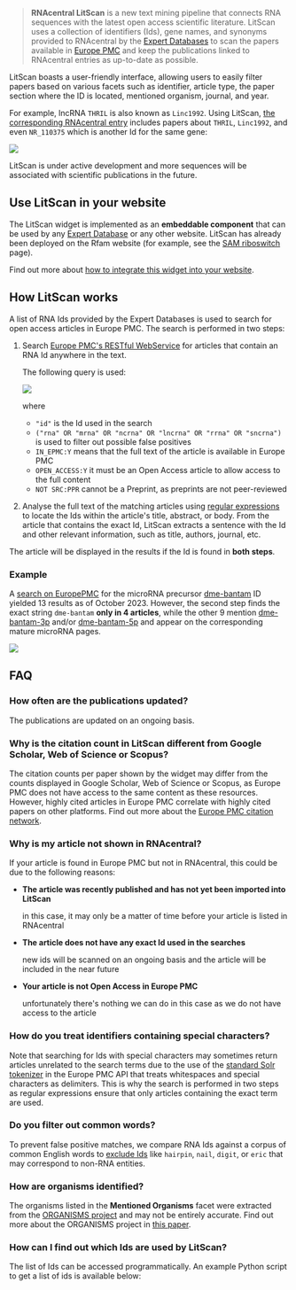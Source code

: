 
> **RNAcentral LitScan** is a new text mining pipeline that connects RNA sequences with the latest open access scientific literature. LitScan uses a collection of identifiers (Ids), gene names, and synonyms provided to RNAcentral by the [Expert Databases](/expert-databases) to scan the papers available in [Europe PMC](https://europepmc.org) and keep the publications linked to RNAcentral entries as up-to-date as possible.

LitScan boasts a user-friendly interface, allowing users to easily filter papers based on various facets such as identifier, article type, the paper section where the ID is located, mentioned organism, journal, and year.

For example, lncRNA `THRIL` is also known as `Linc1992`. Using LitScan, [the corresponding RNAcentral entry](/rna/URS000075D66B/9606?tab=pub) includes papers about `THRIL`, `Linc1992`, and even `NR_110375` which is another Id for the same gene:

<a href="/rna/URS000075D66B/9606?tab=pub">
    <img class="thumbnail" src="/static/img/litscan-thril.png">
</a>

LitScan is under active development and more sequences will be associated with scientific publications in the future.

## Use LitScan in your website

The LitScan widget is implemented as an **embeddable component** that can be used by any [Expert Database](/expert-databases) or any other website. LitScan has already been deployed on the Rfam website (for example, see the [SAM riboswitch](https://rfam.org/family/RF00162#tabview=tab10) page).

Find out more about [how to integrate this widget into your website](https://github.com/RNAcentral/rnacentral-litscan).

## How LitScan works

A list of RNA Ids provided by the Expert Databases is used to
search for open access articles in Europe PMC. The search is performed in two steps:

1. Search [Europe PMC's RESTful WebService](https://europepmc.org/RestfulWebService) for articles that contain an RNA Id anywhere in the text.

    The following query is used:

    <img src="/static/img/query-europe-pmc-v2.png">

    where

    - `"id"` is the Id used in the search
    - `("rna" OR "mrna" OR "ncrna" OR "lncrna" OR "rrna" OR "sncrna")` is used to filter out possible false positives
    - `IN_EPMC:Y` means that the full text of the article is available in Europe PMC
    - `OPEN_ACCESS:Y` it must be an Open Access article to allow access to the full content
    - `NOT SRC:PPR` cannot be a Preprint, as preprints are not peer-reviewed

2. Analyse the full text of the matching articles using [regular expressions](https://en.wikipedia.org/wiki/Regular_expression) to locate the Ids within the article's title, abstract, or body. From the article that contains the exact Id, LitScan extracts a sentence with the Id and other relevant information, such as title, authors, journal, etc.

The article will be displayed in the results if the Id is found in **both steps**.

### Example

A [search on EuropePMC](https://europepmc.org/search?query=%22dme-bantam%22%20AND%20%28%22rna%22%20OR%20%22mrna%22%20OR%20%22ncrna%22%20OR%20%22lncrna%22%20OR%20%22rrna%22%20OR%20%22sncrna%22%29%20AND%20IN_EPMC%3AY%20AND%20OPEN_ACCESS%3AY%20AND%20NOT%20SRC%3APPR) for the microRNA precursor [dme-bantam](/rna/URS00002F21DA/7227) ID yielded 13 results as of October 2023.
However, the second step finds the exact string `dme-bantam` **only in 4 articles**, while the other 9 mention
[dme-bantam-3p](/rna/URS00004E9E38/7227) and/or [dme-bantam-5p](/rna/URS000055786A/7227) and appear on the corresponding mature microRNA pages.

<a href="/rna/URS00002F21DA/7227?tab=pub">
  <img class="thumbnail" src="/static/img/litscan-dme-bantam.png">
</a>

## FAQ

### How often are the publications updated?

The publications are updated on an ongoing basis.

### Why is the citation count in LitScan different from Google Scholar, Web of Science or Scopus?

The citation counts per paper shown by the widget may differ from the counts displayed in Google Scholar, Web of Science or Scopus, as Europe PMC does not have access to the same content as these resources. However, highly cited articles in Europe PMC correlate with highly cited papers on other platforms. Find out more about the [Europe PMC citation network](https://europepmc.org/Help#citationsnetwork).

### Why is my article not shown in RNAcentral?

If your article is found in Europe PMC but not in RNAcentral, this could be due to the following reasons:

* **The article was recently published and has not yet been imported into LitScan**

  in this case, it may only be a matter of time before your article is listed in RNAcentral

* **The article does not have any exact Id used in the searches**

  new ids will be scanned on an ongoing basis and the article will be included in the near future

* **Your article is not Open Access in Europe PMC**

  unfortunately there's nothing we can do in this case as we do not have access to the article

### How do you treat identifiers containing special characters?

Note that searching for Ids with special characters may sometimes return articles unrelated to the search terms due to
the use of the [standard Solr tokenizer](https://solr.apache.org/guide/6_6/tokenizers.html#Tokenizers-StandardTokenizer)
in the Europe PMC API that treats whitespaces and special characters as delimiters. This is why the search is performed
in two steps as regular expressions ensure that only articles containing the exact term are used.

### Do you filter out common words?

To prevent false positive matches, we compare RNA Ids against a corpus of common English words to [exclude Ids](https://github.com/RNAcentral/rnacentral-references/blob/main/words_identified_by_corpus.txt) like `hairpin`, `nail`, `digit`, or `eric` that may correspond to non-RNA entities.

### How are organisms identified? <a style="cursor: pointer" id="organisms" ng-click="scrollTo('organisms')" name="organisms" class="text-muted smaller"><i class="fa fa-link"></i></a>

The organisms listed in the **Mentioned Organisms** facet were extracted from the [ORGANISMS project](https://organisms.jensenlab.org) and may not be entirely accurate. Find out more about the ORGANISMS project in [this paper](https://journals.plos.org/plosone/article?id=10.1371/journal.pone.0065390).

### How can I find out which Ids are used by LitScan?

The list of Ids can be accessed programmatically. An example Python script to get a list of ids is available below:
